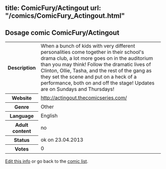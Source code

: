 title: ComicFury/Actingout
url: "/comics/ComicFury_Actingout.html"
---
Dosage comic ComicFury/Actingout
-----------------------------------------

<p id="msg"></p>
<script type="text/javascript">
if (window.location.search === '?edit_info_mail=sent_ok') {
  var elem = document.getElementById("msg");
  elem.innerHTML = 'Edited information sucessfully sent.';
  elem.className = 'ok';
}
</script>
<table class="comicinfo">
<tr>
<th>Description</th><td>When a bunch of kids with very different personalities come together in their school's drama club, a lot more goes on in the auditorium than you may think! Follow the dramatic lives of Clinton, Ollie, Tasha, and the rest of the gang as they set the scene and put on a heck of a performance, both on and off the stage! Updates are on Sundays and Thursdays!</td>
</tr>
<tr>
<th>Website</th><td><a href="http://actingout.thecomicseries.com/">http://actingout.thecomicseries.com/</a></td>
</tr>
<tr>
<th>Genre</th><td>Other</td>
</tr>
<tr>
<th>Language</th><td>English</td>
</tr>
<tr>
<th>Adult content</th><td>no</td>
</tr>
<tr>
<th>Status</th><td>ok on 23.04.2013</td>
</tr>
<tr>
<th>Votes</th><td>0</td>
</tr>
</table>

[Edit this info](ComicFury_Actingout_edit.html) or go back to the [comic list](../comic-index.html).
